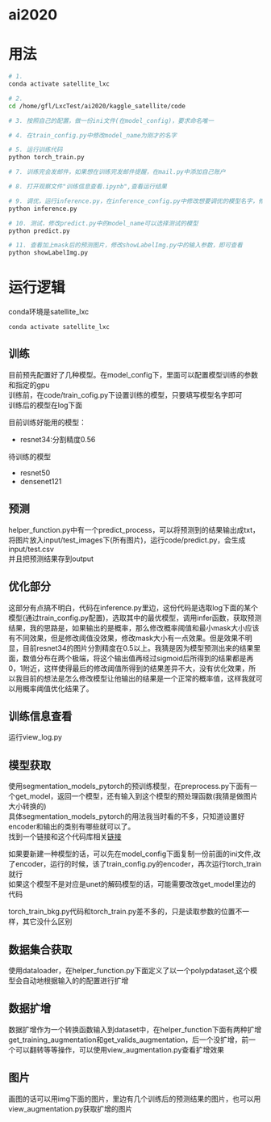 # ai2020


# 用法
```sh
# 1. 
conda activate satellite_lxc

# 2.
cd /home/gfl/LxcTest/ai2020/kaggle_satellite/code

# 3. 按照自己的配置，做一份ini文件(在model_config)，要求命名唯一

# 4. 在train_config.py中修改model_name为刚才的名字

# 5. 运行训练代码
python torch_train.py

# 7. 训练完会发邮件，如果想在训练完发邮件提醒，在mail.py中添加自己账户

# 8. 打开观察文件"训练信息查看.ipynb",查看运行结果

# 9. 调优，运行inference.py，在inference_config.py中修改想要调优的模型名字，修改后运行以下命令
python inference.py

# 10. 测试，修改predict.py中的model_name可以选择测试的模型
python predict.py

# 11. 查看加上mask后的预测图片，修改showLabelImg.py中的输入参数，即可查看
python showLabelImg.py
```

# 运行逻辑

conda环境是satellite_lxc
```
conda activate satellite_lxc
```

## 训练
目前预先配置好了几种模型。在model_config下，里面可以配置模型训练的参数和指定的gpu  
训练前，在code/train_cofig.py下设置训练的模型，只要填写模型名字即可  
训练后的模型在log下面  

目前训练好能用的模型：  
- resnet34:分割精度0.56

待训练的模型
- resnet50
- densenet121


## 预测
helper_function.py中有一个predict_process，可以将预测到的结果输出成txt，将图片放入input/test_images下(所有图片)，运行code/predict.py，会生成input/test.csv  
并且把预测结果存到output

## 优化部分
这部分有点搞不明白，代码在inference.py里边，这份代码是选取log下面的某个模型(通过train_config.py配置)，选取其中的最优模型，调用infer函数，获取预测结果，我的思路是，如果输出的是概率，那么修改概率阈值和最小mask大小应该有不同效果，但是修改阈值没效果，修改mask大小有一点效果。但是效果不明显，目前resnet34的图片分割精度在0.5以上。我猜是因为模型预测出来的结果里面，数值分布在两个极端，将这个输出值再经过sigmoid后所得到的结果都是再0，1附近，这样使得最后的修改阈值所得到的结果差异不大，没有优化效果，所以我目前的想法是怎么修改模型让他输出的结果是一个正常的概率值，这样我就可以用概率阈值优化结果了。

## 训练信息查看
运行view_log.py

## 模型获取
使用segmentation_models_pytorch的预训练模型，在preprocess.py下面有一个get_model，返回一个模型，还有输入到这个模型的预处理函数(我猜是做图片大小转换的)  
具体segmentation_models_pytorch的用法我当时看的不多，只知道设置好encoder和输出的类别有哪些就可以了。  
找到一个链接和这个代码库相关[链接](https://www.ctolib.com/qubvel-segmentation_models-pytorch.html#encoders)  

如果要新建一种模型的话，可以先在model_config下面复制一份前面的ini文件,改了encoder，运行的时候，该了train_config.py的encoder，再次运行torch_train就行   
如果这个模型不是对应是unet的解码模型的话，可能需要改改get_model里边的代码  

torch_train_bkg.py代码和torch_train.py差不多的，只是读取参数的位置不一样，其它没什么区别

## 数据集合获取
使用dataloader，在helper_function.py下面定义了以一个polypdataset,这个模型会自动地根据输入的的配置进行扩增

## 数据扩增
数据扩增作为一个转换函数输入到dataset中，在helper_function下面有两种扩增get_training_augmentation和get_valids_augmentation，后一个没扩增，前一个可以翻转等等操作，可以使用view_augmentation.py查看扩增效果  

## 图片
画图的话可以用img下面的图片，里边有几个训练后的预测结果的图片，也可以用view_augmentation.py获取扩增的图片






